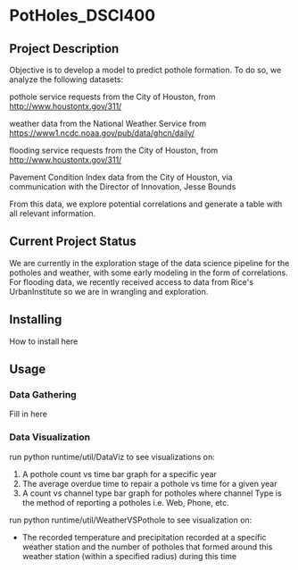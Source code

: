 # PotHoles_DSCI400

## Project Description
Objective is to develop a model to predict pothole formation.
To do so, we analyze the following datasets:

pothole service requests from the City of Houston, from http://www.houstontx.gov/311/

weather data from the National Weather Service from https://www1.ncdc.noaa.gov/pub/data/ghcn/daily/

flooding service requests from the City of Houston, from http://www.houstontx.gov/311/

Pavement Condition Index data from the City of Houston, via communication with the Director of Innovation, Jesse Bounds

From this data, we explore potential correlations and generate a table with all relevant information.

## Current Project Status

We are currently in the exploration stage of the data science pipeline for the potholes and weather, with some early modeling in the form of correlations.
For flooding data, we recently received access to data from Rice's UrbanInstitute so we are in wrangling and exploration.

## Installing
How to install here

## Usage
### Data Gathering

Fill in here

### Data Visualization

run python runtime/util/DataViz to see visualizations on:

1. A pothole count vs time bar graph for a specific year
2. The average overdue time to repair a pothole vs time for a given year
3. A count vs channel type bar graph for potholes where channel Type is the method of
 reporting a potholes i.e. Web, Phone, etc.

run python runtime/util/WeatherVSPothole to see visualization on:

- The recorded temperature and precipitation recorded at a specific weather station and the
number of potholes that formed around this weather station (within a specified radius) during 
this time
